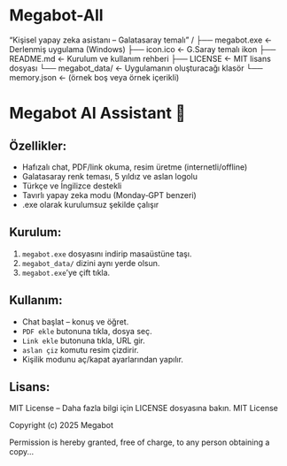 # Megabot-All
 “Kişisel yapay zeka asistanı – Galatasaray temalı”
/
├── megabot.exe                ← Derlenmiş uygulama (Windows)
├── icon.ico                   ← G.Saray temalı ikon
├── README.md                  ← Kurulum ve kullanım rehberi
├── LICENSE                    ← MIT lisans dosyası
└── megabot_data/              ← Uygulamanın oluşturacağı klasör
    └── memory.json           ← (örnek boş veya örnek içerikli)
# Megabot AI Assistant 🦁

## Özellikler:
- Hafızalı chat, PDF/link okuma, resim üretme (internetli/offline)
- Galatasaray renk teması, 5 yıldız ve aslan logolu
- Türkçe ve İngilizce destekli
- Tavırlı yapay zeka modu (Monday‑GPT benzeri)
- .exe olarak kurulumsuz şekilde çalışır

## Kurulum:
1. `megabot.exe` dosyasını indirip masaüstüne taşı.
2. `megabot_data/` dizini aynı yerde olsun.
3. `megabot.exe`’ye çift tıkla.

## Kullanım:
- Chat başlat – konuş ve öğret.
- `PDF ekle` butonuna tıkla, dosya seç.
- `Link ekle` butonuna tıkla, URL gir.
- `aslan çiz` komutu resim çizdirir.
- Kişilik modunu aç/kapat ayarlarından yapılır.

## Lisans:
MIT License – Daha fazla bilgi için LICENSE dosyasına bakın.
MIT License

Copyright (c) 2025 Megabot

Permission is hereby granted, free of charge, to any person obtaining a copy...
